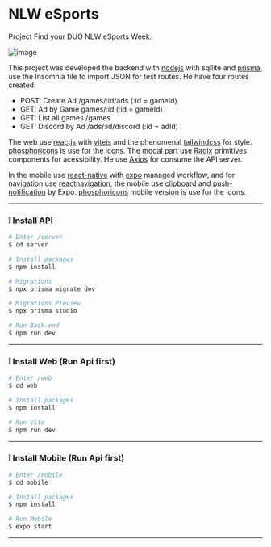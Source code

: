 # NLW eSports

Project Find your DUO NLW eSports Week.

![image](https://user-images.githubusercontent.com/15880212/189728034-1fb07f43-551e-4b96-bec5-cc1f2a0e8111.png)

This project was developed the backend with [nodejs](https://nodejs.org/en/) with sqllite and [prisma](https://www.prisma.io/), use the Insomnia file to import JSON for test routes. He have four routes created: 
- POST: Create Ad /games/:id/ads (:id = gameId)
- GET: Ad by Game games/:id (:id = gameId)
- GET: List all games /games
- GET: Discord by Ad /ads/:id/discord (:id = adId)

The web use [reactjs](https://reactjs.org) with [vitejs](https://vitejs.dev/) and the phenomenal [tailwindcss](https://tailwindcss.com/) for style. [phosphoricons](https://phosphoricons.com/) is use for the icons. The modal part use [Radix](https://github.com/radix-ui/primitives) primitives components for acessibility. He use [Axios](https://github.com/axios/axios) for consume the API server.

In the mobile use [react-native](https://facebook.github.io/react-native/) with [expo](https://expo.io/) managed workflow, and for navigation use [reactnavigation](https://reactnavigation.org/), the mobile use [clipboard](https://docs.expo.dev/versions/latest/sdk/clipboard/) and [push-notification](https://docs.expo.dev/push-notifications/overview/) by Expo. [phosphoricons](https://phosphoricons.com/) mobile version is use for the icons.

---

### ❕ Install API

```bash
# Enter /server
$ cd server

# Install packages
$ npm install

# Migrations
$ npx prisma migrate dev

# Migrations Preview
$ npx prisma studio

# Run Back-end
$ npm run dev
```

---

### ❕ Install Web (Run Api first)

```bash
# Enter /web
$ cd web

# Install packages
$ npm install

# Run Vite
$ npm run dev
```

---

### ❕ Install Mobile (Run Api first)

```bash
# Enter /mobile
$ cd mobile

# Install packages
$ npm install

# Run Mobile
$ expo start
```

---
